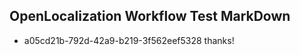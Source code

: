 ## OpenLocalization Workflow Test MarkDown
* a05cd21b-792d-42a9-b219-3f562eef5328 
thanks!<!--HONumber=Mar16_HO3-->

